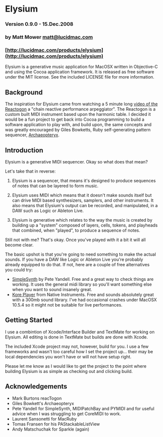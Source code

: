 # Elysium
### Version 0.9.0 - 15.Dec.2008
### by Matt Mower <matt@lucidmac.com>
### [http://lucidmac.com/products/elysium](http://lucidmac.com/products/elysium)

Elysium is a generative music application for MacOSX written in Objective-C and using the Cocoa application framework. It is released as free software under the MIT license. See the included LICENSE file for more information.

## Background

The inspiration for Elysium came from watching a 5 minute long [video of the Reactogon](http://www.youtube.com/watch?v=AklKy2NDpqs) a "chain reactive performance arpeggiator". The Reactogon is a custom built MIDI instrument based upon the harmonic table. I decided it would be a fun project to get back into Cocoa programming to build a software application to play with, and build upon, the same concepts and was greatly encouraged by Giles Bowketts, Ruby self-generating pattern sequencer, [Archaeopteryx](http://gilesbowkett.blogspot.com/2008/02/archaeopteryx-ruby-midi-generator.html).

## Introduction

Elysium is a generative MIDI sequencer. Okay so what does that mean?

Let's take that in reverse:

1. Elysium is a sequencer, that means it's designed to produce sequences of notes that can be layered to form music.

2. Elysium uses MIDI which means that it doesn't make sounds itself but can drive MIDI based synthesizers, samplers, and other instruments. It also means that Elysium's output can be recorded, and manipulated, in a DAW such as Logic or Ableton Live.

3. Elysium is generative which relates to the way the music is created by building up a "system" composed of layers, cells, tokens, and playheads that combined, when "played", to produce a sequence of notes.

Still not with me? That's okay. Once you've played with it a bit it will all become clear.

The basic upshot is that you're going to need something to make the actual sounds. If you have a DAW like Logic or Ableton Live you're probably already equipped to do that. If not, here are a couple of free alternatives you could try:

* [SimpleSynth](http://notahat.com/simplesynth) by Pete Yandell. Free and a great way to check things are working. It uses the general midi library so you'll want something else when you want to sound insanely great.
* [Kore Player](http://www.native-instruments.com/index.php?id=koreplayer) from Native Instruments. Free and sounds absolutely great with a 300mb sound library. I've had occasional crashes under MacOSX 10.5.4 so it might not be suitable for live performances.

## Getting Started

I use a combintion of Xcode/Interface Builder and TextMate for working on Elysium. All editing is done in TextMate but builds are done with Xcode.

The included Xcode project may not, however, build for you. I use a few frameworks and wasn't too careful how I set the project up... their may be local dependencies you won't have or will not have setup right.

Please let me know as I would like to get the project to the point where building Elysium is as simple as checking out and clicking build.

## Acknowledgements

* Mark Burtons reacTogon
* Giles Bowkett's Archaeopteryx
* Pete Yandell for SimpleSynth, MIDIPatchBay and PYMIDI and for useful advice when I was struggling to get CoreMIDI to work.
* Laurent Sansonetti for MacRuby
* Tomas Fransen for his PAStackableListView
* Andy Matschuchak for Sparkle (again)
